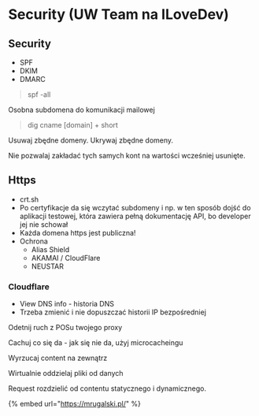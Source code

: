 # Security (UW Team na ILoveDev)

## Security

* SPF
* DKIM
* DMARC

> spf -all

Osobna subdomena do komunikacji mailowej

> dig cname \[domain] + short

Usuwaj zbędne domeny. Ukrywaj zbędne domeny.

Nie pozwalaj zakładać tych samych kont na wartości wcześniej usunięte.

## Https

* crt.sh
* Po certyfikacje da się wczytać subdomeny i np. w ten sposób dojść do aplikacji testowej, która zawiera pełną dokumentację API, bo developer jej nie schował
* Każda domena https jest publiczna!
* Ochrona
  * Alias Shield
  * AKAMAI / CloudFlare
  * NEUSTAR

### Cloudflare

* View DNS info - historia DNS
* Trzeba zmienić i nie dopuszczać historii IP bezpośredniej

Odetnij ruch z POSu twojego proxy

Cachuj co się da - jak się nie da, użyj microcacheingu&#x20;



Wyrzucaj content na zewnątrz

Wirtualnie oddzielaj pliki od danych

Request rozdzielić od contentu statycznego i dynamicznego.



{% embed url="https://mrugalski.pl/" %}
